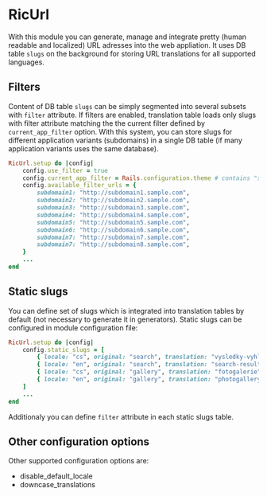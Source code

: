 # RicUrl

With this module you can generate, manage and integrate pretty (human readable and localized) URL adresses into the web appliation. It uses DB table `slugs` on the background for storing URL translations for all supported languages.

## Filters

Content of DB table `slugs` can be simply segmented into several subsets with `filter` attribute. If filters are enabled, translation table loads only slugs with filter attribute matching the the current filter defined by `current_app_filter` option. With this system, you can store slugs for different application variants (subdomains) in a single DB table (if many application variants uses the same database).

```ruby
RicUrl.setup do |config|
    config.use_filter = true
    config.current_app_filter = Rails.configuration.theme # contains "subdomain1", "subdomain2", etc.
    config.available_filter_urls = {
        subdomain1: "http://subdomain1.sample.com",
        subdomain2: "http://subdomain2.sample.com",
        subdomain3: "http://subdomain3.sample.com",
        subdomain4: "http://subdomain4.sample.com",
        subdomain5: "http://subdomain5.sample.com",
        subdomain6: "http://subdomain6.sample.com",
        subdomain7: "http://subdomain7.sample.com",
        subdomain7: "http://subdomain8.sample.com",
    }
    ...
end
```

## Static slugs

You can define set of slugs which is integrated into translation tables by default (not necessary to generate it in generators). Static slugs can be configured in module configuration file:

```ruby
RicUrl.setup do |config|
    config.static_slugs = [
        { locale: "cs", original: "search", translation: "vysledky-vyhledavani" },
        { locale: "en", original: "search", translation: "search-results" },
        { locale: "cs", original: "gallery", translation: "fotogalerie" },
        { locale: "en", original: "gallery", translation: "photogallery" },
    ]
    ...
end
```

Additionaly you can define `filter` attribute in each static slugs table.

## Other configuration options

Other supported configuration options are:

- disable_default_locale
- downcase_translations

